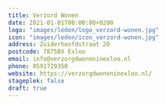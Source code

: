 ```yaml
---
title: Verzord Wonen
date: 2021-01-01T00:00:00+0200
logo: "images/leden/logo_verzord-wonen.jpg"
icon: "images/leden/icon_verzord-wonen.jpg"
address: Zuiderhoofdstraat 20
postcode: 7875BX Exloo
email: info@verzorgdwoneninexloo.nl
phone: 0591729350
website: https://verzorgdwoneninexloo.nl/
stageplek: false
draft: true
---
```


